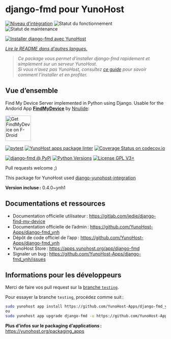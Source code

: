 <!--
Nota bene : ce README est automatiquement généré par <https://github.com/YunoHost/apps/tree/master/tools/readme_generator>
Il NE doit PAS être modifié à la main.
-->

# django-fmd pour YunoHost

[![Niveau d’intégration](https://dash.yunohost.org/integration/django-fmd.svg)](https://dash.yunohost.org/appci/app/django-fmd) ![Statut du fonctionnement](https://ci-apps.yunohost.org/ci/badges/django-fmd.status.svg) ![Statut de maintenance](https://ci-apps.yunohost.org/ci/badges/django-fmd.maintain.svg)

[![Installer django-fmd avec YunoHost](https://install-app.yunohost.org/install-with-yunohost.svg)](https://install-app.yunohost.org/?app=django-fmd)

*[Lire le README dans d'autres langues.](./ALL_README.md)*

> *Ce package vous permet d’installer django-fmd rapidement et simplement sur un serveur YunoHost.*  
> *Si vous n’avez pas YunoHost, consultez [ce guide](https://yunohost.org/install) pour savoir comment l’installer et en profiter.*

## Vue d’ensemble

Find My Device Server implemented in Python using Django.
Usable for the Andorid App [**FindMyDevice**](https://gitlab.com/Nulide/findmydevice/) by [Nnulide](https://nulide.de/):

[<img src="https://fdroid.gitlab.io/artwork/badge/get-it-on.png" alt="Get FindMyDevice on F-Droid" height="80">](https://f-droid.org/packages/de.nulide.findmydevice/)

[![pytest](https://github.com/YunoHost-Apps/django-fmd_ynh/actions/workflows/pytest.yml/badge.svg?branch=master)](https://github.com/YunoHost-Apps/django-fmd_ynh/actions/workflows/pytest.yml) [![YunoHost apps package linter](https://github.com/YunoHost-Apps/django-fmd_ynh/actions/workflows/package_linter.yml/badge.svg)](https://github.com/YunoHost-Apps/django-fmd_ynh/actions/workflows/package_linter.yml) [![Coverage Status on codecov.io](https://codecov.io/gh/YunoHost-Apps/django-fmd_ynh/branch/master/graph/badge.svg)](https://codecov.io/gh/YunoHost-Apps/django-fmd_ynh)

[![django-fmd @ PyPi](https://img.shields.io/pypi/v/django-fmd?label=django-fmd%20%40%20PyPi)](https://pypi.org/project/django-fmd/)
[![Python Versions](https://img.shields.io/pypi/pyversions/django-fmd)](https://gitlab.com/jedie/django-find-my-device/-/blob/main/pyproject.toml)
[![License GPL V3+](https://img.shields.io/pypi/l/django-fmd)](https://gitlab.com/jedie/django-find-my-device/-/blob/main/LICENSE)

Pull requests welcome ;)

This package for YunoHost used [django-yunohost-integration](https://github.com/YunoHost-Apps/django_yunohost_integration)


**Version incluse :** 0.4.0~ynh1
## Documentations et ressources

- Documentation officielle utilisateur : <https://gitlab.com/jedie/django-find-my-device>
- Documentation officielle de l’admin : <https://github.com/YunoHost-Apps/django-fmd_ynh>
- Dépôt de code officiel de l’app : <https://github.com/YunoHost-Apps/django-fmd_ynh>
- YunoHost Store : <https://apps.yunohost.org/app/django-fmd>
- Signaler un bug : <https://github.com/YunoHost-Apps/django-fmd_ynh/issues>

## Informations pour les développeurs

Merci de faire vos pull request sur la [branche `testing`](https://github.com/YunoHost-Apps/django-fmd_ynh/tree/testing).

Pour essayer la branche `testing`, procédez comme suit :

```bash
sudo yunohost app install https://github.com/YunoHost-Apps/django-fmd_ynh/tree/testing --debug
ou
sudo yunohost app upgrade django-fmd -u https://github.com/YunoHost-Apps/django-fmd_ynh/tree/testing --debug
```

**Plus d’infos sur le packaging d’applications :** <https://yunohost.org/packaging_apps>
